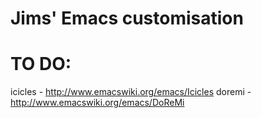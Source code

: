# Jims' Emacs customisation

# TO DO:

icicles - http://www.emacswiki.org/emacs/Icicles
doremi - http://www.emacswiki.org/emacs/DoReMi